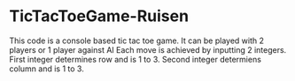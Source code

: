 # TicTacToeGame-Ruisen
This code is a console based tic tac toe game. 
It can be played with 2 players or 1 player against AI
Each move is achieved by inputting 2 integers.
First integer determines row and is 1 to 3.
Second integer determiens column and is 1 to 3.

